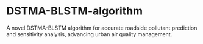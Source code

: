 # DSTMA-BLSTM-algorithm
A novel DSTMA-BLSTM algorithm for accurate roadside pollutant prediction and sensitivity analysis, advancing urban air quality management.
